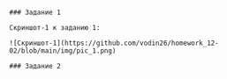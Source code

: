 ``` # Домашнее задание к занятию «Работа с данными (DDL/DML)» "Воронин Владислав"

### Задание 1

Скриншот-1 к заданию 1:

![Скриншот-1](https://github.com/vodin26/homework_12-02/blob/main/img/pic_1.png)

### Задание 2
